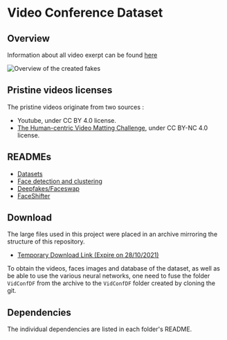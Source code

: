 # Video Conference Dataset

## Overview

Information about all video exerpt can be found [here](https://vlt1242.notion.site/b9c3e7d65dd84ba5a8cf20156e143d20?v=b95a000e05b147e6bccedbe6c85cd55f)

![Overview of the created fakes](./fakefaces.gif)

## Pristine videos licenses

The pristine videos originate from two sources :

- Youtube, under CC BY 4.0 license.
- [The Human-centric Video Matting Challenge](https://maadaa.ai/cvpr2021-human-centric-video-matting-challenge/), under CC BY-NC 4.0 license.

## READMEs
* [Datasets](./datasets/README.md)
* [Face detection and clustering](./face_detect_cluster/README.md)
* [Deepfakes/Faceswap](./deepfakes_faceswap/README.md)
* [FaceShifter](./faceshifter/README.md)

## Download

The large files used in this project were placed in an archive mirroring the structure of this repository.

* [Temporary Download Link (Expire on 28/10/2021)](https://filesender.renater.fr/?s=download&token=30957dfc-39ef-4f8f-86ae-49e29b7de086)

To obtain the videos, faces images and database of the dataset, as well as be able to use the various neural networks, one need to fuse the folder `VidConfDF` from the archive to the `VidConfDF` folder created by cloning the git.

## Dependencies

The individual dependencies are listed in each folder's README.

<!-- ## Reference
If you use our dataset, please use the following citation:
```
@inproceedings{____,
	Author = {Valentin Le Tallec},
	Booktitle = {____},
	Title = {____},
	Year = {2021},
}
``` -->
